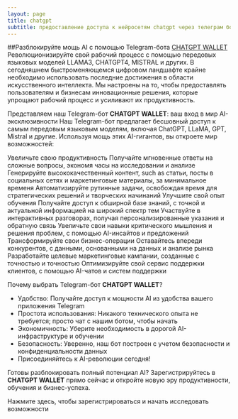 ```yaml
---
layout: page
title: chatgpt
subtitle: предоставление доступа к нейросетям chatgpt через телеграм бот __CHATGPT WALLET__
---
```


##Разблокируйте мощь AI с помощью Telegram-бота [CHATGPT WALLET](https://t.me/all_in_one_gpt_models_robot)
Революционизируйте свой рабочий процесс с помощью передовых языковых моделей LLAMA3, CHATGPT4, MISTRAL и других.
В сегодняшнем быстроменяющемся цифровом ландшафте крайне необходимо использовать последние достижения в области искусственного интеллекта. Mы настроены на то, чтобы предоставлять пользователям и бизнесам инновационные решения, которые упрощают рабочий процесс и усиливают их продуктивность.

Представляем наш Telegram-бот __CHATGPT WALLET__: ваш вход в мир AI-эксклюзивности
Наш Telegram-бот предлагает бесшовный доступ к самым передовым языковым моделям, включая ChatGPT, LLaMA, GPT, Mistral и другие. Используя мощь этих AI-гигантов, вы откроете мир возможностей:

Увеличьте свою продуктивность
Получайте мгновенные ответы на сложные вопросы, экономя часы на исследовании и анализе
Генерируйте высококачественный контент, such as статьи, посты в социальных сетях и маркетинговые материалы, за минимальное временя
Автоматизируйте рутинные задачи, освобождая время для стратегических решений и творческих начинаний
Улучшите свой опыт обучения
Получайте доступ к обширной базе знаний, с точной и актуальной информацией на широкий спектр тем
Участвуйте в интерактивных разговорах, получая персонализированные указания и обратную связь
Увеличьте свои навыки критического мышления и решения проблем, с помощью AI-инсайтов и предложений
Трансформируйте свои бизнес-операции
Оставайтесь впереди конкурентов, с данными, основанными на данных и анализе рынка
Разработайте целевые маркетинговые кампании, созданные с точностью и точностью
Оптимизируйте свой сервис поддержки клиентов, с помощью AI-чатов и систем поддержки

Почему выбрать Telegram-бот __CHATGPT WALLET__?
* Удобство: Получайте доступ к мощности AI из удобства вашего приложения Telegram
* Простота использования: Никакого технического опыта не требуется; просто чат с нашим ботом, чтобы начать
* Экономичность: Уберите необходимость в дорогой AI-инфраструктуре и обучении
* Безопасность: Уверенно, наш бот построен с учетом безопасности и конфиденциальности данных
* Присоединяйтесь к AI-революции сегодня!

Готовы разблокировать полный потенциал AI? Зарегистрируйтесь в __CHATGPT WALLET__ прямо сейчас и откройте новую эру продуктивности, обучения и бизнес-успеха.

Нажмите здесь, чтобы зарегистрироваться и начать исследовать возможности





